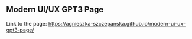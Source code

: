 ## Modern UI/UX GPT3 Page

Link to the page: https://agnieszka-szczepanska.github.io/modern-ui-ux-gpt3-page/
